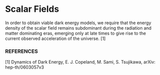 # Scalar Fields

In order to obtain viable dark energy models, we require that the energy density of the scalar field remains
subdominant during the radiation and matter dominating eras, emerging only at late times to give rise to the
current observed acceleration of the universe. [1]








### REFERENCES

[1] Dynamics of Dark Energy, E. J. Copeland, M. Sami, S. Tsujikawa, arXiv: hep-th/0603057v3
